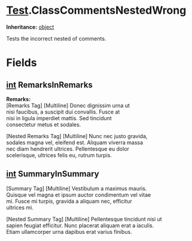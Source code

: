 # [Test](TableOfContents.Test.md).ClassCommentsNestedWrong

**Inheritance:** [object](https://docs.microsoft.com/en-us/dotnet/api/system.object)  

Tests the incorrect nested of comments.  

# Fields

## [int](https://docs.microsoft.com/en-us/dotnet/api/system.int32) RemarksInRemarks

**Remarks:**  
[Remarks Tag] [Multiline] Donec dignissim urna ut   
nisi faucibus, a suscipit dui convallis. Fusce at   
nisi in ligula imperdiet mattis. Sed tincidunt   
consectetur metus et sodales.  
    
[Nested Remarks Tag] [Multiline] Nunc nec justo gravida,   
sodales magna vel, eleifend est. Aliquam viverra massa   
nec diam hendrerit ultrices. Pellentesque eu dolor   
scelerisque, ultrices felis eu, rutrum turpis.  

## [int](https://docs.microsoft.com/en-us/dotnet/api/system.int32) SummaryInSummary

[Summary Tag] [Multiline] Vestibulum a maximus mauris.   
Quisque vel magna et ipsum auctor condimentum vel vitae   
mi. Fusce mi turpis, gravida a aliquam nec, efficitur   
ultrices mi.  
    
[Nested Summary Tag] [Multiline] Pellentesque tincidunt nisi ut   
sapien feugiat efficitur. Nunc placerat aliquam erat a iaculis.   
Etiam ullamcorper urna dapibus erat varius finibus.  

